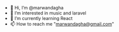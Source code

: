 - 👋 Hi, I’m @marwandagha
- 👀 I’m interested in music and laravel
- 🌱 I’m currently learning React
- 📫 How to reach me "marwandagha@gmail.com"

<!---
marwandagha/marwandagha is a ✨ special ✨ repository because its `README.md` (this file) appears on your GitHub profile.
You can click the Preview link to take a look at your changes.
--->
